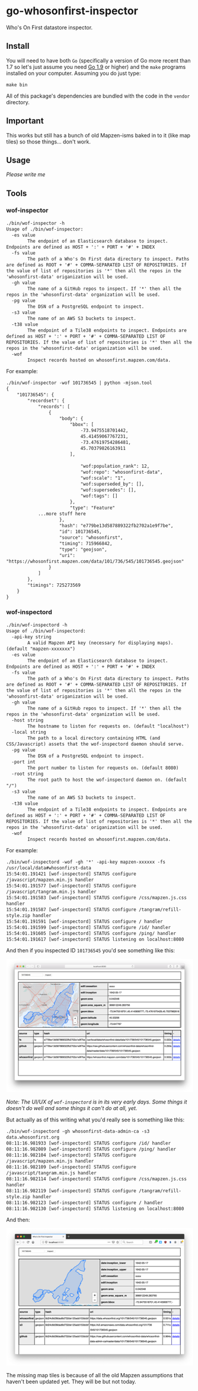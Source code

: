 # go-whosonfirst-inspector

Who's On First datastore inspector.

## Install

You will need to have both `Go` (specifically a version of Go more recent than 1.7 so let's just assume you need [Go 1.9](https://golang.org/dl/) or higher) and the `make` programs installed on your computer. Assuming you do just type:

```
make bin
```

All of this package's dependencies are bundled with the code in the `vendor` directory.

## Important

This works but still has a bunch of old Mapzen-isms baked in to it (like map tiles) so those things... don't work.

## Usage

_Please write me_

## Tools

### wof-inspector

```
./bin/wof-inspector -h
Usage of ./bin/wof-inspector:
  -es value
    	The endpoint of an Elasticsearch database to inspect. Endpoints are defined as HOST + ':' + PORT + '#' + INDEX
  -fs value
    	The path of a Who's On First data directory to inspect. Paths are defined as ROOT + '#' + COMMA-SEPARATED LIST OF REPOSITORIES. If the value of list of repositories is '*' then all the repos in the 'whosonfirst-data' origanization will be used.
  -gh value
    	The name of a GitHub repos to inspect. If '*' then all the repos in the 'whosonfirst-data' organization will be used.
  -pg value
    	The DSN of a PostgreSQL endpoint to inspect.
  -s3 value
    	The name of an AWS S3 buckets to inspect.
  -t38 value
    	The endpoint of a Tile38 endpoints to inspect. Endpoints are defined as HOST + ':' + PORT + '#' + COMMA-SEPARATED LIST OF REPOSITORIES. If the value of list of repositories is '*' then all the repos in the 'whosonfirst-data' origanization will be used.
  -wof
    	Inspect records hosted on whosonfirst.mapzen.com/data.
```

For example:

```
./bin/wof-inspector -wof 101736545 | python -mjson.tool
{
    "101736545": {
        "recordset": {
            "records": [
                {
                    "body": {
                        "bbox": [
                            -73.9475518701442,
                            45.41459067767231,
                            -73.47619754286481,
                            45.70379826163911
                        ],

                            "wof:population_rank": 12,
                            "wof:repo": "whosonfirst-data",
                            "wof:scale": "1",
                            "wof:superseded_by": [],
                            "wof:supersedes": [],
                            "wof:tags": []
                        },
                        "type": "Feature"
			...more stuff here
                    },
                    "hash": "e779be13d587889322fb2702a1e9f7be",
                    "id": 101736545,
                    "source": "whosonfirst",
                    "timing": 715966842,
                    "type": "geojson",
                    "uri": "https://whosonfirst.mapzen.com/data/101/736/545/101736545.geojson"
                }
            ]
        },
        "timings": 725273569
    }
}
```

### wof-inspectord

```
./bin/wof-inspectord -h
Usage of ./bin/wof-inspectord:
  -api-key string
    	A valid Mapzen API key (necessary for displaying maps). (default "mapzen-xxxxxxx")
  -es value
    	The endpoint of an Elasticsearch database to inspect. Endpoints are defined as HOST + ':' + PORT + '#' + INDEX
  -fs value
    	The path of a Who's On First data directory to inspect. Paths are defined as ROOT + '#' + COMMA-SEPARATED LIST OF REPOSITORIES. If the value of list of repositories is '*' then all the repos in the 'whosonfirst-data' origanization will be used.
  -gh value
    	The name of a GitHub repos to inspect. If '*' then all the repos in the 'whosonfirst-data' organization will be used.
  -host string
    	The hostname to listen for requests on. (default "localhost")
  -local string
    	The path to a local directory containing HTML (and CSS/Javascript) assets that the wof-inspectord daemon should serve.
  -pg value
    	The DSN of a PostgreSQL endpoint to inspect.
  -port int
    	The port number to listen for requests on. (default 8080)
  -root string
    	The root path to host the wof-inspectord daemon on. (default "/")
  -s3 value
    	The name of an AWS S3 buckets to inspect.
  -t38 value
    	The endpoint of a Tile38 endpoints to inspect. Endpoints are defined as HOST + ':' + PORT + '#' + COMMA-SEPARATED LIST OF REPOSITORIES. If the value of list of repositories is '*' then all the repos in the 'whosonfirst-data' origanization will be used.
  -wof
    	Inspect records hosted on whosonfirst.mapzen.com/data.
```

For example:

```
./bin/wof-inspectord -wof -gh '*' -api-key mapzen-xxxxxx -fs /usr/local/data#whosonfirst-data
15:54:01.191421 [wof-inspectord] STATUS configure /javascript/mapzen.min.js handler
15:54:01.191577 [wof-inspectord] STATUS configure /javascript/tangram.min.js handler
15:54:01.191583 [wof-inspectord] STATUS configure /css/mapzen.js.css handler
15:54:01.191587 [wof-inspectord] STATUS configure /tangram/refill-style.zip handler
15:54:01.191591 [wof-inspectord] STATUS configure / handler
15:54:01.191599 [wof-inspectord] STATUS configure /id/ handler
15:54:01.191605 [wof-inspectord] STATUS configure /ping/ handler
15:54:01.191617 [wof-inspectord] STATUS listening on localhost:8080
```

And then if you inspected ID `101736545` you'd see something like this:

![](docs/images/2017-inspectord-101736545.png)

_Note: The UI/UX of `wof-inspectord` is in its very early days. Some things it doesn't do well and some things it can't do at all, yet._

But actually as of this writing what you'd really see is something like this:

```
./bin/wof-inspectord -gh whosonfirst-data-admin-ca -s3 data.whosonfirst.org
08:11:16.981933 [wof-inspectord] STATUS configure /id/ handler
08:11:16.982089 [wof-inspectord] STATUS configure /ping/ handler
08:11:16.982104 [wof-inspectord] STATUS configure /javascript/mapzen.min.js handler
08:11:16.982109 [wof-inspectord] STATUS configure /javascript/tangram.min.js handler
08:11:16.982114 [wof-inspectord] STATUS configure /css/mapzen.js.css handler
08:11:16.982119 [wof-inspectord] STATUS configure /tangram/refill-style.zip handler
08:11:16.982123 [wof-inspectord] STATUS configure / handler
08:11:16.982130 [wof-inspectord] STATUS listening on localhost:8080
```

And then:

![](docs/images/201907-inspectord-101736545.png)

The missing map tiles is because of all the old Mapzen assumptions that haven't been updated yet. They will be but not today.
